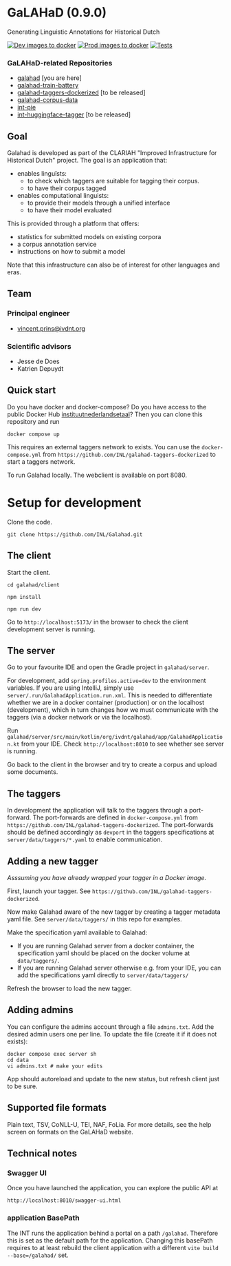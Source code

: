 # GaLAHaD (0.9.0)
Generating Linguistic Annotations for Historical Dutch

[![Dev images to docker](https://github.com/INL/Galahad/actions/workflows/publish-dev.yml/badge.svg)](https://github.com/INL/Galahad/actions/workflows/publish-dev.yml)
[![Prod images to docker](https://github.com/INL/Galahad/actions/workflows/publish-prod.yml/badge.svg)](https://github.com/INL/Galahad/actions/workflows/publish-prod.yml)
[![Tests](https://github.com/INL/Galahad/actions/workflows/tests.yml/badge.svg?branch=development&event=push)](https://github.com/INL/Galahad/actions/workflows/tests.yml)

### GaLAHaD-related Repositories
- [galahad](https://github.com/INL/galahad) [you are here]
- [galahad-train-battery](https://github.com/INL/galahad-train-battery)
- [galahad-taggers-dockerized](https://github.com/INL/galahad-taggers-dockerized) [to be released]
- [galahad-corpus-data](https://github.com/INL/galahad-corpus-data/)
- [int-pie](https://github.com/INL/int-pie)
- [int-huggingface-tagger](https://github.com/INL/huggingface-tagger) [to be released]

## Goal
Galahad is developed as part of the CLARIAH "Improved Infrastructure for Historical Dutch" project. The goal is an application that:

- enables linguïsts:
  - to check which taggers are suitable for tagging their corpus.
  - to have their corpus tagged
- enables computational linguists:
  - to provide their models through a unified interface
  - to have their model evaluated

This is provided through a platform that offers:
- statistics for submitted models on existing corpora
- a corpus annotation service 
- instructions on how to submit a model

Note that this infrastructure can also be of interest for other languages and eras.

## Team

### Principal engineer

- vincent.prins@ivdnt.org

### Scientific advisors

- Jesse de Does
- Katrien Depuydt

## Quick start

Do you have docker and docker-compose? Do you have access to the public Docker Hub [instituutnederlandsetaal](https://hub.docker.com/repositories/instituutnederlandsetaal)? Then you can clone this repository and run

```
docker compose up
```
This requires an external taggers network to exists. You can use the `docker-compose.yml` from `https://github.com/INL/galahad-taggers-dockerized` to start a taggers network.

To run Galahad locally. The webclient is available on port 8080.

# Setup for development

Clone the code.

`git clone https://github.com/INL/Galahad.git`

## The client

Start the client.

`cd galahad/client`

`npm install`

`npm run dev`

Go to `http://localhost:5173/` in the browser to check the client development server is running.

## The server
Go to your favourite IDE and open the Gradle project in `galahad/server`.

For development, add `spring.profiles.active=dev` to the environment variables. If you are using IntelliJ, simply use `server/.run/GalahadApplication.run.xml`. This is needed to differentiate whether we are in a docker container (production) or on the localhost (development), which in turn changes how we must communicate with the taggers (via a docker network or via the localhost). 

Run `galahad/server/src/main/kotlin/org/ivdnt/galahad/app/GalahadApplication.kt` from your IDE. Check `http://localhost:8010` to see whether see server is running.

Go back to the client in the browser and try to create a corpus and upload some documents.

## The taggers

In development the application will talk to the taggers through a port-forward. The port-forwards are defined in `docker-compose.yml` from `https://github.com/INL/galahad-taggers-dockerized`. The port-forwards should be defined accordingly as `devport` in the taggers specifications at `server/data/taggers/*.yaml` to enable communication.

## Adding a new tagger

*Asssuming you have already wrapped your tagger in a Docker image.*

First, launch your tagger. See `https://github.com/INL/galahad-taggers-dockerized`.

Now make Galahad aware of the new tagger by creating a tagger metadata yaml file. See `server/data/taggers/` in this repo for examples.

Make the specification yaml available to Galahad:
- If you are running Galahad server from a docker container, the specification yaml should be placed on the docker volume at `data/taggers/`.
- If you are running Galahad server otherwise e.g. from your IDE, you can add the specifications yaml directly to `server/data/taggers/`

Refresh the browser to load the new tagger.

## Adding admins

You can configure the admins account through a file `admins.txt`. Add the desired admin users one per line. To update the file (create it if it does not exists):
```
docker compose exec server sh
cd data
vi admins.txt # make your edits
```

App should autoreload and update to the new status, but refresh client just to be sure.


## Supported file formats
Plain text, TSV, CoNLL-U, TEI, NAF, FoLia.
For more details, see the help screen on formats on the GaLAHaD website.

## Technical notes

### Swagger UI

Once you have launched the application, you can explore the public API at

`http://localhost:8010/swagger-ui.html`

### application BasePath

The INT runs the application behind a portal on a path `/galahad`. Therefore this is set as the default path for the application. Changing this basePath requires to at least rebuild the client application with a different `vite build --base=/galahad/` set.

